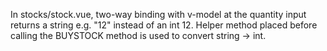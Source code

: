 In stocks/stock.vue, two-way binding with v-model at the quantity input returns a string e.g. "12" instead of an int 12. Helper method placed before calling the BUYSTOCK method is used to convert string -> int.
